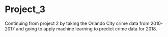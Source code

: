 # Project_3

Continuing from project 2 by taking the Orlando City crime data from 2010-2017 and going to apply machine learning to predict crime data for 2018.
